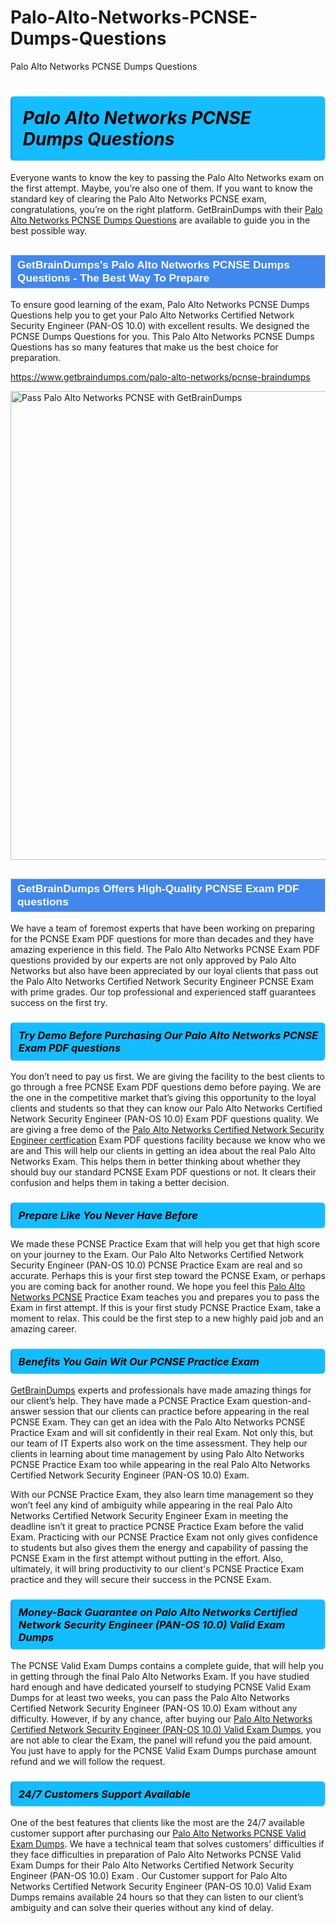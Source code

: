 # Palo-Alto-Networks-PCNSE-Dumps-Questions
Palo Alto Networks PCNSE Dumps Questions
<h1><strong><span style="display: block; color: #000000; background: #14BDFF; border: 0.5px solid #AED6F1; border-left: 3px solid #3498DB; padding: .6em; border-radius: 6px;">                     <em>Palo Alto Networks PCNSE <span class="exam_variation">Dumps Questions</span> </em>                </span></strong>            </h1>                        <p>Everyone wants to know the key to passing the Palo Alto Networks exam on the first attempt. Maybe, you’re also one of them. If you want to know the standard key of             clearing the Palo Alto Networks PCNSE exam, congratulations, you’re on the right platform. GetBrainDumps with their             <a href="https://www.getbraindumps.com/palo-alto-networks/pcnse-braindumps">Palo Alto Networks PCNSE <span class="exam_variation">Dumps Questions</span></a> are available to guide you in the best possible way.</p>                        <h2 style="background: #4287ec; border: 1px solid #cccccc; padding: 5px 10px;">                <span style="color: #ffffff;">                    <span style="font-size: 11pt;">                        <span style="line-height: normal;">                            <span style="font-family: Calibri,sans-serif;">                                <strong>                                    <span style="font-size: 13.0pt;">GetBrainDumps's Palo Alto Networks PCNSE <span class="exam_variation">Dumps Questions</span> - The Best Way To Prepare</span>                                </strong>                            </span>                        </span>                    </span>                </span>            </h2>                        <p>To ensure good learning of the exam,  Palo Alto Networks PCNSE <span class="exam_variation">Dumps Questions</span> help you to get your Palo Alto Networks Certified Network Security Engineer (PAN-OS 10.0) with excellent results.             We designed the PCNSE <span class="exam_variation">Dumps Questions</span> for you. This Palo Alto Networks PCNSE <span class="exam_variation">Dumps Questions</span> has so many features that make us the best choice for preparation.</p>                        <p><a href="https://www.getbraindumps.com/palo-alto-networks/pcnse-braindumps">https://www.getbraindumps.com/palo-alto-networks/pcnse-braindumps</a></p>                        <p><a href="https://www.getbraindumps.com/"><img src="https://www.getbraindumps.com/images/get-updated-exam-questions-with-discount-getbraindumps.jpg" class="postImage" alt="Pass Palo Alto Networks PCNSE with GetBrainDumps" width="750"></a></p>                            <h2 style="background: #4287ec; border: 1px solid #cccccc; padding: 5px 10px;">                <span style="color: #ffffff;">                    <span style="font-size: 11pt;">                        <span style="line-height: normal;">                            <span style="font-family: Calibri,sans-serif;">                                <strong>                                    <span style="font-size: 13.0pt;">GetBrainDumps Offers High-Quality PCNSE <span class="exam_variation2">Exam PDF questions</span></span>                                </strong>                            </span>                        </span>                    </span>                </span>            </h2>                        <p>We have a team of foremost experts that have been working on preparing for the PCNSE <span class="exam_variation2">Exam PDF questions</span>  for more than decades and they have             amazing experience in this field. The Palo Alto Networks PCNSE <span class="exam_variation2">Exam PDF questions</span> provided by our experts are not only approved by Palo Alto Networks but also have been             appreciated by our loyal clients that pass out the Palo Alto Networks Certified Network Security Engineer PCNSE Exam with prime grades. Our top professional and             experienced staff guarantees success on the first try.</p>                        <h3>                <strong>                    <span style="display: block; color: #000000; background: #14BDFF; border: 0.5px solid #AED6F1; border-left: 3px solid #3498DB; padding: .6em; border-radius: 6px;">                        <em>Try Demo Before Purchasing Our Palo Alto Networks PCNSE <span class="exam_variation2">Exam PDF questions</span></em>                    </span>                </strong>            </h3>                        <p>You don’t need to pay us first. We are giving the facility to the best clients to go through a free PCNSE <span class="exam_variation2">Exam PDF questions</span> demo before paying.             We are the one in the competitive market that’s giving this opportunity to the loyal clients and students so that they can know our             Palo Alto Networks Certified Network Security Engineer (PAN-OS 10.0) <span class="exam_variation2">Exam PDF questions</span> quality. We are giving a free demo of the <a href="https://www.getbraindumps.com/palo-alto-networks/pcnse-braindumps.html">Palo Alto Networks Certified Network Security Engineer certfication</a> <span class="exam_variation2">Exam PDF questions</span> facility             because we know who we are and This will help our clients in getting an idea about the real Palo Alto Networks Exam. This helps them in better thinking             about whether they should buy our standard PCNSE <span class="exam_variation2">Exam PDF questions</span> or not. It clears their confusion and helps them in taking a better decision.</p>                        <h3>                <strong>                    <span style="display: block; color: #000000; background: #14BDFF; border: 0.5px solid #AED6F1; border-left: 3px solid #3498DB; padding: .6em; border-radius: 6px;">                        <em>Prepare Like You Never Have Before</em>                    </span>                </strong>            </h3>                        <p>We made these PCNSE <span class="exam_variation3">Practice Exam</span> that will help you get that high score on your journey to the Exam. Our Palo Alto Networks Certified Network Security Engineer (PAN-OS 10.0) PCNSE <span class="exam_variation3">Practice Exam</span>             are real and so accurate. Perhaps this is your first step toward the PCNSE Exam, or perhaps you are coming back for another round. We hope             you feel this <a href="https://www.getbraindumps.com/palo-alto-networks-braindumps.html">Palo Alto Networks PCNSE</a> <span class="exam_variation3">Practice Exam</span> teaches you and prepares you to pass the Exam in first attempt. If this is your first study             PCNSE <span class="exam_variation3">Practice Exam</span>, take a moment to relax. This could be the first step to a new highly paid job and an amazing career.</p>                        <h3>                <strong>                    <span style="display: block; color: #000000; background: #14BDFF; border: 0.5px solid #AED6F1; border-left: 3px solid #3498DB; padding: .6em; border-radius: 6px;">                        <em>Benefits You Gain Wit Our PCNSE <span class="exam_variation3">Practice Exam</span></em>                    </span>                </strong>            </h3>                        <p><a href="https://www.getbraindumps.com/">GetBrainDumps</a> experts and professionals have made amazing things for our client’s help. They have made a PCNSE <span class="exam_variation3">Practice Exam</span> question-and-answer session that             our clients can practice before appearing in the real PCNSE Exam. They can get an idea with the  Palo Alto Networks PCNSE <span class="exam_variation3">Practice Exam</span> and will             sit confidently in their real Exam. Not only this, but our team of IT Experts also work on the time assessment. They help our clients in learning about             time management by using Palo Alto Networks PCNSE <span class="exam_variation3">Practice Exam</span>  too while appearing in the real Palo Alto Networks Certified Network Security Engineer (PAN-OS 10.0) Exam. </p>                        <p>With our PCNSE <span class="exam_variation3">Practice Exam</span>, they also learn time management so they won’t feel any kind of ambiguity while appearing in the real             Palo Alto Networks Certified Network Security Engineer Exam in meeting the deadline isn’t it great to practice PCNSE <span class="exam_variation3">Practice Exam</span> before the valid Exam. Practicing with             our PCNSE <span class="exam_variation3">Practice Exam</span> not only gives confidence to students but also gives them the energy and capability of passing the PCNSE Exam in the first             attempt without putting in the effort. Also, ultimately, it will bring productivity to our client's PCNSE <span class="exam_variation3">Practice Exam</span> practice and they will             secure their success in the PCNSE Exam.</p>                        <h3>                <strong>                    <span style="display: block; color: #000000; background: #14BDFF; border: 0.5px solid #AED6F1; border-left: 3px solid #3498DB; padding: .6em; border-radius: 6px;">                        <em>Money-Back Guarantee on Palo Alto Networks Certified Network Security Engineer (PAN-OS 10.0) <span class="exam_variation4">Valid Exam Dumps</span></em>                    </span>                </strong>            </h3>                        <p>The PCNSE <span class="exam_variation4">Valid Exam Dumps</span> contains a complete guide, that will help you in getting through the final Palo Alto Networks Exam. If you have studied hard enough and have             dedicated yourself to studying PCNSE <span class="exam_variation4">Valid Exam Dumps</span> for at least two weeks, you can pass the Palo Alto Networks Certified Network Security Engineer (PAN-OS 10.0) Exam without any difficulty. However,             if by any chance, after buying our <a href="https://www.getbraindumps.com/palo-alto-networks/pcnse-braindumps">Palo Alto Networks Certified Network Security Engineer (PAN-OS 10.0) <span class="exam_variation4">Valid Exam Dumps</span></a>, you are not able to clear the Exam, the panel will refund you the paid amount.             You just have to apply for the PCNSE <span class="exam_variation4">Valid Exam Dumps</span> purchase amount refund and we will follow the request.</p>                        <h3>                <strong>                    <span style="display: block; color: #000000; background: #14BDFF; border: 0.5px solid #AED6F1; border-left: 3px solid #3498DB; padding: .6em; border-radius: 6px;">                        <em>24/7 Customers Support Available</em>                    </span>                </strong>            </h3>                        <p>One of the best features that clients like the most are the 24/7 available customer support after purchasing our <a href="https://www.getbraindumps.com/palo-alto-networks/pcnse-braindumps">Palo Alto Networks PCNSE <span class="exam_variation4">Valid Exam Dumps</span></a>.             We have a technical team that solves customers’ difficulties if they face difficulties in preparation of Palo Alto Networks PCNSE <span class="exam_variation4">Valid Exam Dumps</span> for             their Palo Alto Networks Certified Network Security Engineer (PAN-OS 10.0) Exam . Our Customer support for Palo Alto Networks Certified Network Security Engineer (PAN-OS 10.0) <span class="exam_variation4">Valid Exam Dumps</span> remains available 24 hours so that they can listen to our             client’s ambiguity and can solve their queries without any kind of delay.</p>                    
